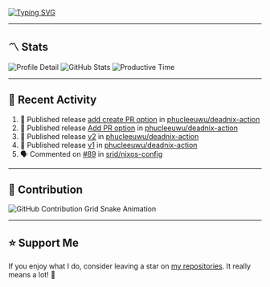 [![Typing SVG](https://readme-typing-svg.demolab.com?font=&duration=2500&pause=100&center=true&vCenter=true&multiline=true&width=1000&height=60&lines=Hi+There!;Welcome+to+my+Github+profile+%F0%9F%91%8B)](https://git.io/typing-svg)

---

## 〽️ Stats

![Profile Detail](http://github-profile-summary-cards.vercel.app/api/cards/profile-details?username=phucleeuwu&theme=transparent)
![GitHub Stats](http://github-profile-summary-cards.vercel.app/api/cards/stats?username=phucleeuwu&theme=transparent)
![Productive Time](http://github-profile-summary-cards.vercel.app/api/cards/productive-time?username=phucleeuwu&theme=transparent&utcOffset=8)

---

## 📝 Recent Activity

<!--START_SECTION:activity-->
1. 🚀 Published release [add create PR option](https://github.com/phucleeuwu/deadnix-action/releases/tag/v3) in [phucleeuwu/deadnix-action](https://github.com/phucleeuwu/deadnix-action)
2. 🚀 Published release [Add PR option](https://github.com/phucleeuwu/deadnix-action/releases/tag/v3) in [phucleeuwu/deadnix-action](https://github.com/phucleeuwu/deadnix-action)
3. 🚀 Published release [v2](https://github.com/phucleeuwu/deadnix-action/releases/tag/v2) in [phucleeuwu/deadnix-action](https://github.com/phucleeuwu/deadnix-action)
4. 🚀 Published release [v1](https://github.com/phucleeuwu/deadnix-action/releases/tag/v1) in [phucleeuwu/deadnix-action](https://github.com/phucleeuwu/deadnix-action)
5. 🗣 Commented on [#89](https://github.com/srid/nixos-config/pull/89#issuecomment-2903316533) in [srid/nixos-config](https://github.com/srid/nixos-config)
<!--END_SECTION:activity-->

<!--START_SECTION:waka-->

<!--END_SECTION:waka-->

---

## 🐍 Contribution

<picture>
  <source media="(prefers-color-scheme: dark)" srcset="https://raw.githubusercontent.com/phucleeuwu/phucleeuwu/output/github-contribution-grid-snake-dark.svg">
  <source media="(prefers-color-scheme: light)" srcset="https://raw.githubusercontent.com/phucleeuwu/phucleeuwu/output/github-contribution-grid-snake.svg">
  <img alt="GitHub Contribution Grid Snake Animation" src="https://raw.githubusercontent.com/phucleeuwu/phucleeuwu/output/github-contribution-grid-snake.svg">
</picture>

---

## ⭐ Support Me

If you enjoy what I do, consider leaving a star on [my repositories](https://github.com/phucleeuwu?tab=repositories&type=source). It really means a lot! 💙
